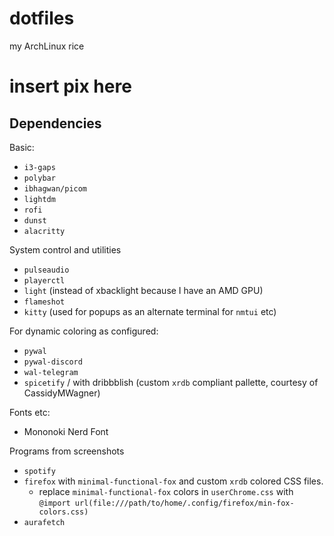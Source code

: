 # dotfiles

my ArchLinux rice

# insert pix here

## Dependencies

Basic:

- `i3-gaps`
- `polybar`
- `ibhagwan/picom`
- `lightdm`
- `rofi`
- `dunst`
- `alacritty`

System control and utilities

- `pulseaudio`
- `playerctl`
- `light` (instead of xbacklight because I have an AMD GPU)
- `flameshot`
- `kitty` (used for popups as an alternate terminal for `nmtui` etc)

For dynamic coloring as configured:

- `pywal`
- `pywal-discord`
- `wal-telegram`
- `spicetify` / with dribbblish (custom `xrdb` compliant pallette, courtesy of CassidyMWagner)

Fonts etc:

- Mononoki Nerd Font

Programs from screenshots

- `spotify`
- `firefox` with `minimal-functional-fox` and custom `xrdb` colored CSS files.
  - replace `minimal-functional-fox` colors in `userChrome.css` with `@import url(file:///path/to/home/.config/firefox/min-fox-colors.css)`
- `aurafetch`
